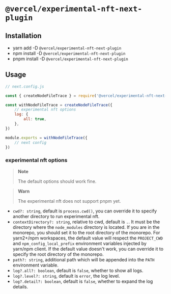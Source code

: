 # `@vercel/experimental-nft-next-plugin`

## Installation

-   yarn add -D `@vercel/experimental-nft-next-plugin`
-   npm install -D `@vercel/experimental-nft-next-plugin`
-   pnpm install -D `@vercel/experimental-nft-next-plugin`

## Usage

```js
// next.config.js

const { createNodeFileTrace } = require('@vercel/experimental-nft-next-plugin')

const withNodeFileTrace = createNodeFileTrace({
    // experimental nft options
    log: {
        all: true,
    },
})

module.exports = withNodeFileTrace({
    // next config
})
```

### experimental nft options

> **Note**
>
> The default options should work fine.

> **Warn**
>
> The experimental nft does not support pnpm yet.

-   `cwd?: string`, default is `process.cwd()`, you can override it to specify another directory to run experimental nft.
-   `contextDirectory?: string`, relative to cwd, default is `.`. It must be the directory where the `node_modules` directory is located. If you are in the monorepo, you should set it to the root directory of the monorepo. For yarn2+/npm workspaces, the default value will respect the `PROJECT_CWD` and `npm_config_local_prefix` environment variables injected by yarn/npm client. If the default value doesn't work, you can override it to specify the root directory of the monorepo.
-   `path?: string`, additional path which will be appended into the `PATH` environment variable.
-   `log?.all?: boolean`, default is `false`, whether to show all logs.
-   `log?.level?: string`, default is `error`, the log level.
-   `log?.detail?: boolean`, default is `false`, whether to expand the log details.
